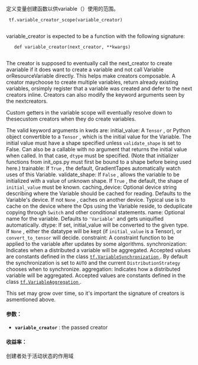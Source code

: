 定义变量创建函数以供variable（）使用的范围。

```
 tf.variable_creator_scope(variable_creator)
 
```

variable_creator is expected to be a function with the following signature:

```
   def variable_creator(next_creator, **kwargs)
 
```

The creator is supposed to eventually call the next_creator to create avariable if it does want to create a variable and not call Variable orResourceVariable directly. This helps make creators composable. A creator maychoose to create multiple variables, return already existing variables, orsimply register that a variable was created and defer to the next creators inline. Creators can also modify the keyword arguments seen by the nextcreators.

Custom getters in the variable scope will eventually resolve down to thesecustom creators when they do create variables.

The valid keyword arguments in kwds are:    initial_value: A  `Tensor` , or Python object convertible to a  `Tensor` ,      which is the initial value for the Variable. The initial value must have      a shape specified unless  `validate_shape`  is set to False. Can also be a      callable with no argument that returns the initial value when called. In      that case,  `dtype`  must be specified. (Note that initializer functions      from init_ops.py must first be bound to a shape before being used here.)    trainable: If  `True` , the default, GradientTapes automatically watch      uses of this Variable.    validate_shape: If  `False` , allows the variable to be initialized with a      value of unknown shape. If  `True` , the default, the shape of       `initial_value`  must be known.    caching_device: Optional device string describing where the Variable      should be cached for reading.  Defaults to the Variable's device.      If not  `None` , caches on another device.  Typical use is to cache      on the device where the Ops using the Variable reside, to deduplicate      copying through  `Switch`  and other conditional statements.    name: Optional name for the variable. Defaults to  `'Variable'`  and gets      uniquified automatically.    dtype: If set, initial_value will be converted to the given type.      If  `None` , either the datatype will be kept (if  `initial_value`  is      a Tensor), or  `convert_to_tensor`  will decide.    constraint: A constraint function to be applied to the variable after      updates by some algorithms.    synchronization: Indicates when a distributed a variable will be      aggregated. Accepted values are constants defined in the class      [ `tf.VariableSynchronization` ](https://tensorflow.google.cn/api_docs/python/tf/VariableSynchronization). By default the synchronization is set to       `AUTO`  and the current  `DistributionStrategy`  chooses      when to synchronize.    aggregation: Indicates how a distributed variable will be aggregated.      Accepted values are constants defined in the class      [ `tf.VariableAggregation` ](https://tensorflow.google.cn/api_docs/python/tf/VariableAggregation).

This set may grow over time, so it's important the signature of creators is asmentioned above.

#### 参数：
- **`variable_creator`** : the passed creator


#### 收益率：
创建者处于活动状态的作用域

